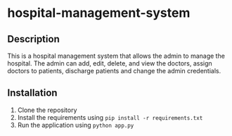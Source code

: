 # hospital-management-system

## Description

This is a hospital management system that allows the admin to manage the hospital. The admin can add, edit, delete, and view the doctors, assign doctors to patients, discharge patients and change the admin credentials.

## Installation

1. Clone the repository
2. Install the requirements using `pip install -r requirements.txt`
3. Run the application using `python app.py`
